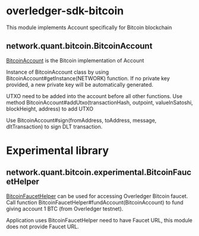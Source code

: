 # overledger-sdk-bitcoin

This module implements Account specifically for Bitcoin blockchain

## network.quant.bitcoin.BitcoinAccount

[BitcoinAccount](./src/main/java/network/quant/bitcoin/BitcoinAccount.java) is the Bitcoin implementation of Account

Instance of BitcoinAccount class by using BitcoinAccount#getInstance(NETWORK) function.
If no private key provided, a new private key will be automatically generated.

UTXO need to be added into the account before all other functions.
Use method BitcoinAccount#addUtxo(transactionHash, outpoint, valueInSatoshi, blockHeight, address) to add UTXO

Use BitcoinAccount#sign(fromAddress, toAddress, message, dltTransaction) to sign DLT transaction.

# Experimental library

## network.quant.bitcoin.experimental.BitcoinFaucetHelper

[BitcoinFaucetHelper](./src/main/java/network/quant/bitcoin/experimental/BitcoinFaucetHelper.java) can be used for accessing Overledger Bitcoin faucet.
Call function BitcoinFaucetHelper#fundAccount(BitcoinAccount) to fund giving account 1 BTC (from Overledger testnet).

Application uses BitcoinFaucetHelper need to have Faucet URL, this module does not provide Faucet URL.
